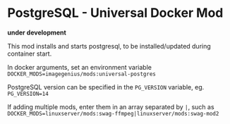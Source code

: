 # PostgreSQL - Universal Docker Mod

**under development**

This mod installs and starts postgresql, to be installed/updated during container start.

In docker arguments, set an environment variable `DOCKER_MODS=imagegenius/mods:universal-postgres`

PostgreSQL version can be specified in the `PG_VERSION` variable, eg. `PG_VERSION=14`

If adding multiple mods, enter them in an array separated by `|`, such as `DOCKER_MODS=linuxserver/mods:swag-ffmpeg|linuxserver/mods:swag-mod2`
